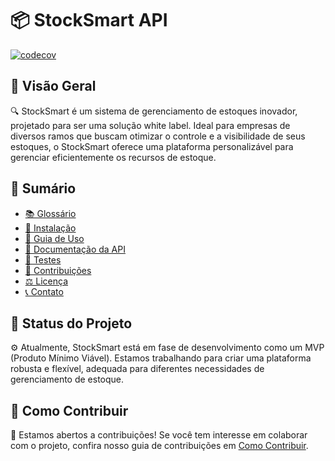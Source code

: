 # 📦 StockSmart API

[![codecov](https://codecov.io/github/PedroDevOliveira/StockSmartAPI/graph/badge.svg?token=ZT6HMN3I5K)](https://codecov.io/github/PedroDevOliveira/StockSmartAPI)

## 🌟 Visão Geral
🔍 StockSmart é um sistema de gerenciamento de estoques inovador, projetado para ser uma solução white label. 
Ideal para empresas de diversos ramos que buscam otimizar o controle e a visibilidade de seus estoques, o StockSmart 
oferece uma plataforma personalizável para gerenciar eficientemente os recursos de estoque.

## 📑 Sumário
- [📚 Glossário](docs/Glossary.md)
- [🔧 Instalação](Installation.md)
- [🚀 Guia de Uso](UsageGuide.md)
- [📖 Documentação da API](APIDocumentation.md)
- [🧪 Testes](Testing.md)
- [🤝 Contribuições](Contributing.md)
- [⚖️ Licença](docs/LICENSE.md)
- [📞 Contato](Contact.md)

## 🚧 Status do Projeto
⚙️ Atualmente, StockSmart está em fase de desenvolvimento como um MVP (Produto Mínimo Viável). Estamos trabalhando para criar uma plataforma robusta e flexível, adequada para diferentes necessidades de gerenciamento de estoque.

## 🌱 Como Contribuir
🤗 Estamos abertos a contribuições! Se você tem interesse em colaborar com o projeto, confira nosso guia de contribuições em [Como Contribuir](Contributing.md).

